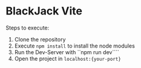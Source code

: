 # BlackJack Vite

Steps to execute:

1. Clone the repository
2. Execute ```npm install``` to install the node modules
3. Run the Dev-Server with ``npm run dev````
4. Open the project in ```localhost:{your-port}```